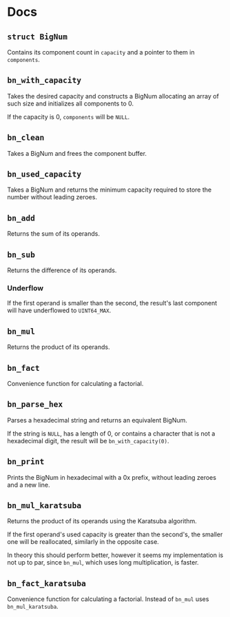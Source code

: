 # Docs

## `struct BigNum`

Contains its component count in `capacity` and a pointer to them in `components`.

## `bn_with_capacity`

Takes the desired capacity and constructs a BigNum allocating an array of
such size and initializes all components to 0.

If the capacity is 0, `components` will be `NULL`.

## `bn_clean`

Takes a BigNum and frees the component buffer.

## `bn_used_capacity`

Takes a BigNum and returns the minimum capacity required to store the number
without leading zeroes.

## `bn_add`

Returns the sum of its operands.

## `bn_sub`

Returns the difference of its operands.

### Underflow

If the first operand is smaller than the second, the result's last component
will have underflowed to `UINT64_MAX`.

## `bn_mul`

Returns the product of its operands.

## `bn_fact`

Convenience function for calculating a factorial.

## `bn_parse_hex`

Parses a hexadecimal string and returns an equivalent BigNum.

If the string is `NULL`, has a length of 0, or contains a character that is not
a hexadecimal digit, the result will be `bn_with_capacity(0)`.

## `bn_print`

Prints the BigNum in hexadecimal with a 0x prefix, without leading zeroes and
a new line.

## `bn_mul_karatsuba`

Returns the product of its operands using the Karatsuba algorithm.

If the first operand's used capacity is greater than the second's,
the smaller one will be reallocated, similarly in the opposite case.

In theory this should perform better, however it seems my implementation is not
up to par, since `bn_mul`, which uses long multiplication, is faster.

## `bn_fact_karatsuba`

Convenience function for calculating a factorial. Instead of `bn_mul`
uses `bn_mul_karatsuba`.
